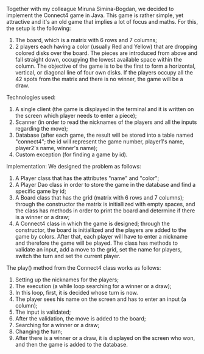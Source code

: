 Together with my colleague Miruna Simina-Bogdan, we decided to implement the Connect4 game in Java.
This game is rather simple, yet attractive and it's an old game that implies a lot of focus and maths. For this, the setup is the following:
1. The board, which is a matrix with 6 rows and 7 columns;
2. 2 players each having a color (usually Red and Yellow) that are dropping colored disks over the board. The pieces are introduced from above and fall straight down, occupying the lowest available space within the column.
The objective of the game is to be the first to form a horizontal, vertical, or diagonal line of four own disks. If the players occupy all the 42 spots from the matrix and there is no winner, the game will be a draw.

Technologies used:
1. A single client (the game is displayed in the terminal and it is written on the screen which player needs to enter a piece);
2. Scanner (in order to read the nicknames of the players and all the inputs regarding the move);
3. Database (after each game, the result will be stored into a table named "connect4"; the id will represent the game number, player1's name, player2's name, winner's name);
4. Custom exception (for finding a game by id). 

Implementation:
We designed the problem as follows:
1. A Player class that has the attributes "name" and "color";
2. A Player Dao class in order to store the game in the database and find a specific game by id;
3. A Board class that has the grid (matrix with 6 rows and 7 columns); through the constructor the matrix is initiallized with empty spaces, and the class has methods in order to print the board and determine if there is a winner or a draw;
4. A Connect4 class in which the game is designed; through the constructor, the board is initiallized and the players are added to the game by colors. After that, each player will have to enter a nickname and therefore the game will be played. The class has methods to validate an input, add a move to the grid, set the name for players, switch the turn and set the current player.

The play() method from the Connect4 class works as follows:
1. Setting up the nicknames for the players;
2. The execution (a while loop searching for a winner or a draw);
3. In this loop, first, it is decided whose turn is now.
4. The player sees his name on the screen and has to enter an input (a column);
5. The input is validated;
6. After the validation, the move is added to the board;
7. Searching for a winner or a draw;
8. Changing the turn;
9. After there is a winner or a draw, it is displayed on the screen who won, and then the game is added to the database.
